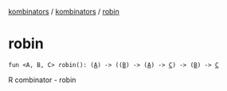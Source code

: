 [kombinators](../index.md) / [kombinators](index.md) / [robin](./robin.md)

# robin

`fun <A, B, C> robin(): (`[`A`](robin.md#A)`) -> ((`[`B`](robin.md#B)`) -> (`[`A`](robin.md#A)`) -> `[`C`](robin.md#C)`) -> (`[`B`](robin.md#B)`) -> `[`C`](robin.md#C)

R combinator - robin

